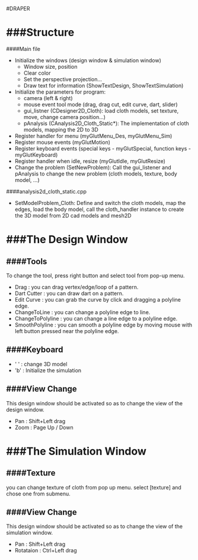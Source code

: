 #DRAPER

###Structure
===================
####Main file
+ Initialize the windows (design window & simulation window)
  + Window size, position
  + Clear color
  + Set the perspective projection...
  + Draw text for information (ShowTextDesign, ShowTextSimulation)
+ Initialize the parameters for program:
  + camera (left & right)
  + mouse event tool mode (drag, drag cut, edit curve, dart, slider)
  + gui_listner (CDesigner2D_Cloth): load cloth models, set texture, move, change camera position...)
  + pAnalysis (CAnalysis2D_Cloth_Static*): The implementation of cloth models, mapping the 2D to 3D 
+ Register handler for menu (myGlutMenu_Des, myGlutMenu_Sim)
+ Register mouse events (myGlutMotion)
+ Register keyboard events (special keys - myGlutSpecial, function keys - myGlutKeyboard)
+ Register handler when idle, resize (myGlutIdle, myGlutResize)
+ Change the problem (SetNewProblem): Call the gui_listener and pAnalysis to change the new problem (cloth models, texture, body model, ...)

####analysis2d_cloth_static.cpp
+ SetModelProblem_Cloth: Define and switch the cloth models, map the edges, load the body model, call the cloth_handler instance to create the 3D model from 2D cad models and mesh2D

###The Design Window
===================

####Tools
-----
To change the tool, press right button and select tool from pop-up menu.
+ Drag : you can drag vertex/edge/loop of a pattern.
+ Dart Cutter : you can draw dart on a pattern. 
+ Edit Curve : you can grab the curve by click and dragging a polyline edge.
+ ChangeToLine : you can change a polyline edge to line.
+ ChangeToPolyline : you can change a line edge to a polyline edge.
+ SmoothPolyline : you can smooth a polyline edge by moving mouse with left button pressed near the polyline edge.

####Keyboard
------
+ ' '  : change 3D model
+ 'b'  : Initialize the simulation 

####View Change
-----------
This design window should be activated so as to change the view of the design window.
+ Pan : Shift+Left drag
+ Zoom : Page Up / Down


###The Simulation Window
=====================

####Texture
-------
you can change texture of cloth from pop up menu. select [texture] and chose one from submenu.

####View Change
------
This design window should be activated so as to change the view of the simulation window.
+ Pan : Shift+Left drag
+ Rotataion : Ctrl+Left drag

